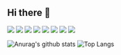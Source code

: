 ## Hi there 👋
<img src="https://img.shields.io/badge/C-98FB98?style=fot-the-badge&logo=C&logoColor=A8B9CC">
<img src="https://img.shields.io/badge/C++-98FB98?style=fot-the-badge&logo=C++&logoColor=00599C">
<img src="https://img.shields.io/badge/Python-98FB98?style=fot-the-badge&logo=Python&logoColor=3776AB">
<img src="https://img.shields.io/badge/Unity-98FB98?style=fot-the-badge&logo=Unity&logoColor=FFFFFF">
<img src="https://img.shields.io/badge/Meta-98FB98?style=fot-the-badge&logo=Meta&logoColor=0467DF">
<img src="https://img.shields.io/badge/HTML-98FB98?style=fot-the-badge&logo=HTML5&logoColor=E34F26">
<img src="https://img.shields.io/badge/Java Script-98FB98?style=fot-the-badge&logo=JavaScript&logoColor=F7DF1E">
<img src="https://img.shields.io/badge/PHP-98FB98?style=fot-the-badge&logo=PHP&logoColor=777BB4">


![Anurag's github stats](https://github-readme-stats.vercel.app/api?username=rapidswap)
![Top Langs](https://github-readme-stats.vercel.app/api/top-langs/?username=rapidswap&layout=compact)
